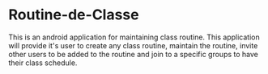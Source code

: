 # Routine-de-Classe
This is an android application for maintaining class routine. This application will provide it's user to create any class routine, maintain the routine, invite other users to be added to the routine and join to a specific groups to have their class schedule.
